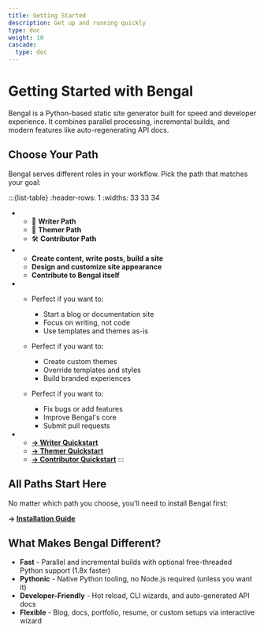 ```yaml
---
title: Getting Started
description: Get up and running quickly
type: doc
weight: 10
cascade:
  type: doc
---
```


# Getting Started with Bengal

Bengal is a Python-based static site generator built for speed and developer experience. It combines parallel processing, incremental builds, and modern features like auto-regenerating API docs.

## Choose Your Path

Bengal serves different roles in your workflow. Pick the path that matches your goal:

:::{list-table}
:header-rows: 1
:widths: 33 33 34

* - 📝 **Writer Path**
  - 🎨 **Themer Path**
  - 🛠️ **Contributor Path**
* - **Create content, write posts, build a site**
  - **Design and customize site appearance**
  - **Contribute to Bengal itself**
* - Perfect if you want to:

    - Start a blog or documentation site
    - Focus on writing, not code
    - Use templates and themes as-is
  - Perfect if you want to:

    - Create custom themes
    - Override templates and styles
    - Build branded experiences
  - Perfect if you want to:

    - Fix bugs or add features
    - Improve Bengal's core
    - Submit pull requests
* - **[→ Writer Quickstart](/getting-started/writer-quickstart/)**
  - **[→ Themer Quickstart](/getting-started/themer-quickstart/)**
  - **[→ Contributor Quickstart](/getting-started/contributor-quickstart/)**
:::

## All Paths Start Here

No matter which path you choose, you'll need to install Bengal first:

**→ [Installation Guide](/getting-started/installation/)**

## What Makes Bengal Different?

- **Fast** - Parallel and incremental builds with optional free-threaded Python support (1.8x faster)
- **Pythonic** - Native Python tooling, no Node.js required (unless you want it)
- **Developer-Friendly** - Hot reload, CLI wizards, and auto-generated API docs
- **Flexible** - Blog, docs, portfolio, resume, or custom setups via interactive wizard
